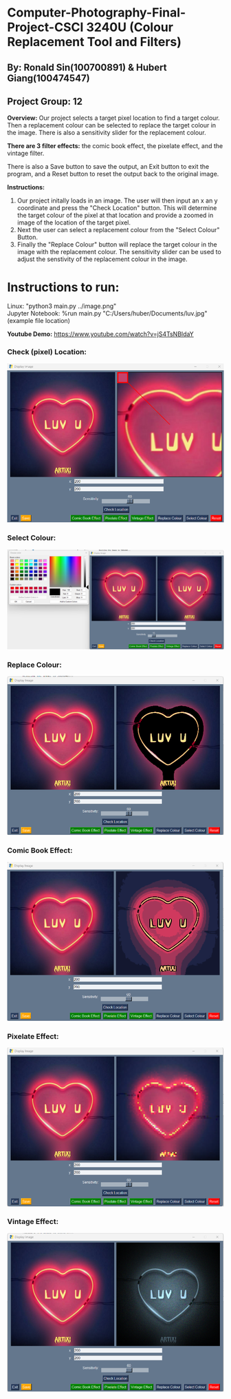 # Computer-Photography-Final-Project-CSCI 3240U (Colour Replacement Tool and Filters)
## By: Ronald Sin(100700891) & Hubert Giang(100474547)
## Project Group: 12 	
**Overview:**
Our project selects a target pixel location to find a target colour. Then a replacement colour can be selected to replace the target colour in the image. There is also a sensitivity slider for the replacement colour.

**There are 3 filter effects:** the comic book effect, the pixelate effect, and the vintage filter.<br />

There is also a Save button to save the output, an Exit button to exit the program, and a Reset button to reset the output back to the original image.

**Instructions:**
 1. Our project initally loads in an image. The user will then input an x an y coordinate and press the "Check Location" button. This will determine the target colour of the pixel at that location and provide a zoomed in image of the location of the target pixel. 
 2. Next the user can select a replacement colour from the "Select Colour" Button. 
 3. Finally the "Replace Colour" button will replace the target colour in the image with the replacement colour. The sensitivity slider can be used to adjust the senstivity of the replacement colour in the image. 
 
 
# Instructions to run:

Linux: "python3 main.py ../image.png"<br />
Jupyter Notebook: %run main.py "C:/Users/huber/Documents/luv.jpg" (example file location)

**Youtube Demo:** https://www.youtube.com/watch?v=jS4TsNBldaY

### Check (pixel) Location:
![Model](https://github.com/TheHub5/Computer-Photography-Final-Project/blob/main/Computer_Photography_Project_Images/location.png)
### Select Colour:
![Model](https://github.com/TheHub5/Computer-Photography-Final-Project/blob/main/Computer_Photography_Project_Images/select_colour.png)
### Replace Colour:
![Model](https://github.com/TheHub5/Computer-Photography-Final-Project/blob/main/Computer_Photography_Project_Images/Colour_Replace.png)
### Comic Book Effect:
![Model](https://github.com/TheHub5/Computer-Photography-Final-Project/blob/main/Computer_Photography_Project_Images/Comic.png)
### Pixelate Effect:
![Model](https://github.com/TheHub5/Computer-Photography-Final-Project/blob/main/Computer_Photography_Project_Images/Pixel.png)
### Vintage Effect:
![Model](https://github.com/TheHub5/Computer-Photography-Final-Project/blob/main/Computer_Photography_Project_Images/Vintage.png)
